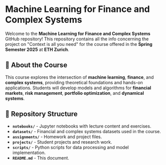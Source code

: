 # Machine Learning for Finance and Complex Systems

Welcome to the **Machine Learning for Finance and Complex Systems** GitHub repository! This repository contains all the info concerning the project on "Context is all you need" for the course offered in the **Spring Semester 2025** at **ETH Zurich**.

## 📌 About the Course
This course explores the intersection of **machine learning**, **finance**, and **complex systems**, providing theoretical foundations and hands-on applications. Students will develop models and algorithms for **financial markets**, **risk management**, **portfolio optimization**, and **dynamical systems**.

## 📂 Repository Structure
- **`notebooks/`** - Jupyter notebooks with lecture content and exercises.
- **`datasets/`** - Financial and complex systems datasets used in the course.
- **`assignments/`** - Homework and project files.
- **`projects/`** - Student projects and research work.
- **`scripts/`** - Python scripts for data processing and model implementation.
- **`README.md`** - This document.



